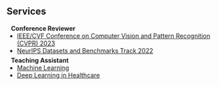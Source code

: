 ## Services

<h4 style="margin:0 10px 0;">Conference Reviewer</h4>

<ul style="margin:0 0 5px;">
  <li><a href="http://cvpr2023.thecvf.com/"><autocolor>IEEE/CVF Conference on Computer Vision and Pattern Recognition (CVPR) 2023</autocolor></a></li>
  <li><a href="https://neurips.cc/Conferences/2022/CallForDatasetsBenchmarks"><autocolor>NeurIPS Datasets and Benchmarks Track 2022</autocolor></a></li>
</ul>

<h4 style="margin:0 10px 0;">Teaching Assistant</h4>

<ul style="margin:0 0 5px;">
  <li><a href="https://www.cs.ox.ac.uk/teaching/courses/2023-2024/ml/"><autocolor>Machine Learning</autocolor></a></li>
  <li><a href="https://www.cs.ox.ac.uk/teaching/courses/2023-2024/dlhealthcare/"><autocolor>Deep Learning in Healthcare</autocolor></a></li>
</ul>

<!-- <h4 style="margin:0 10px 0;">Journal Reviewers</h4>

<ul style="margin:0 0 20px;">
  <li><a href="https://www.computer.org/csdl/journal/tp"><autocolor>IEEE Transactions on Pattern Analysis and Machine Intelligence (TPAMI)</autocolor></a></li>
  <li><a href="https://www.springer.com/journal/11263"><autocolor>International Journal of Computer Vision (IJCV)</autocolor></a></li>
</ul> -->
